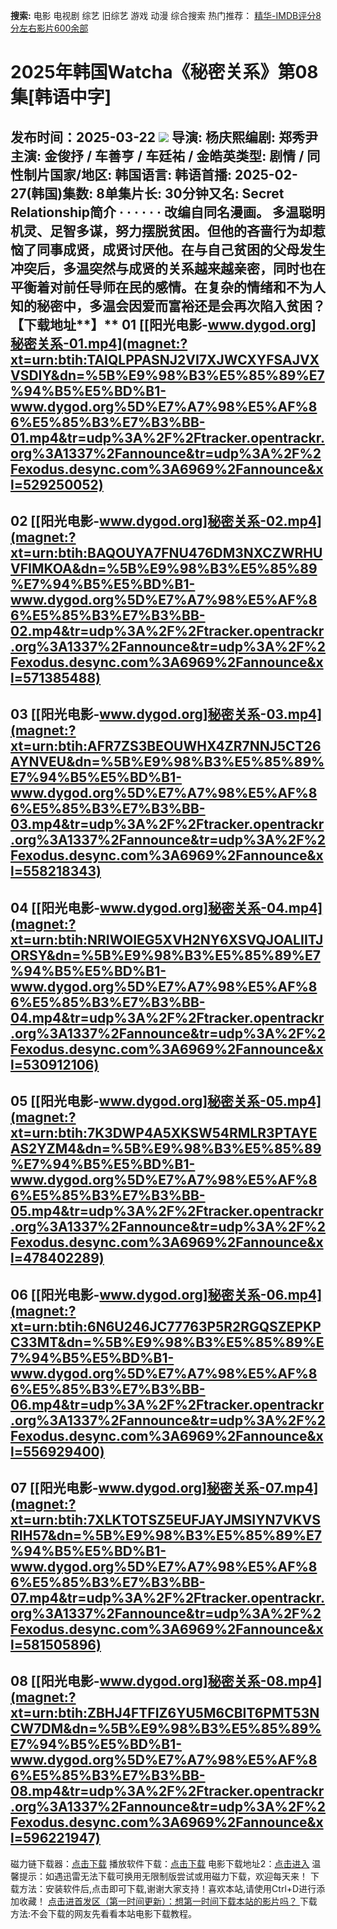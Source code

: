 **搜索:** 电影 电视剧 综艺 旧综艺 游戏 动漫 综合搜索 热门推荐： [精华-IMDB评分8分左右影片600余部](https://www.dytt8.com/html/gndy/jddy/20160320/50510.html)
# 2025年韩国Watcha《秘密关系》第08集[韩语中字]
发布时间：2025-03-22 
![](https://wx4.sinaimg.cn/large/008zEaMngy1hz0f75x6i5j30u0190123.jpg)
导演: 杨庆熙编剧: 郑秀尹主演: 金俊抒 / 车善亨 / 车廷祐 / 金皓英类型: 剧情 / 同性制片国家/地区: 韩国语言: 韩语首播: 2025-02-27(韩国)集数: 8单集片长: 30分钟又名: Secret Relationship简介 · · · · · ·
改编自同名漫画。 多温聪明机灵、足智多谋，努力摆脱贫困。但他的吝啬行为却惹恼了同事成贤，成贤讨厌他。在与自己贫困的父母发生冲突后，多温突然与成贤的关系越来越亲密，同时也在平衡着对前任导师在民的感情。在复杂的情绪和不为人知的秘密中，多温会因爱而富裕还是会再次陷入贫困？
**【下载地址****】**
01 
[[阳光电影-www.dygod.org]秘密关系-01.mp4](magnet:?xt=urn:btih:TAIQLPPASNJ2VI7XJWCXYFSAJVXVSDIY&dn=%5B%E9%98%B3%E5%85%89%E7%94%B5%E5%BD%B1-www.dygod.org%5D%E7%A7%98%E5%AF%86%E5%85%B3%E7%B3%BB-01.mp4&tr=udp%3A%2F%2Ftracker.opentrackr.org%3A1337%2Fannounce&tr=udp%3A%2F%2Fexodus.desync.com%3A6969%2Fannounce&xl=529250052)  
---  
02  [[阳光电影-www.dygod.org]秘密关系-02.mp4](magnet:?xt=urn:btih:BAQOUYA7FNU476DM3NXCZWRHUVFIMKOA&dn=%5B%E9%98%B3%E5%85%89%E7%94%B5%E5%BD%B1-www.dygod.org%5D%E7%A7%98%E5%AF%86%E5%85%B3%E7%B3%BB-02.mp4&tr=udp%3A%2F%2Ftracker.opentrackr.org%3A1337%2Fannounce&tr=udp%3A%2F%2Fexodus.desync.com%3A6969%2Fannounce&xl=571385488)  
---  
03  [[阳光电影-www.dygod.org]秘密关系-03.mp4](magnet:?xt=urn:btih:AFR7ZS3BEOUWHX4ZR7NNJ5CT26AYNVEU&dn=%5B%E9%98%B3%E5%85%89%E7%94%B5%E5%BD%B1-www.dygod.org%5D%E7%A7%98%E5%AF%86%E5%85%B3%E7%B3%BB-03.mp4&tr=udp%3A%2F%2Ftracker.opentrackr.org%3A1337%2Fannounce&tr=udp%3A%2F%2Fexodus.desync.com%3A6969%2Fannounce&xl=558218343)  
---  
04  [[阳光电影-www.dygod.org]秘密关系-04.mp4](magnet:?xt=urn:btih:NRIWOIEG5XVH2NY6XSVQJOALIITJORSY&dn=%5B%E9%98%B3%E5%85%89%E7%94%B5%E5%BD%B1-www.dygod.org%5D%E7%A7%98%E5%AF%86%E5%85%B3%E7%B3%BB-04.mp4&tr=udp%3A%2F%2Ftracker.opentrackr.org%3A1337%2Fannounce&tr=udp%3A%2F%2Fexodus.desync.com%3A6969%2Fannounce&xl=530912106)  
---  
05  [[阳光电影-www.dygod.org]秘密关系-05.mp4](magnet:?xt=urn:btih:7K3DWP4A5XKSW54RMLR3PTAYEAS2YZM4&dn=%5B%E9%98%B3%E5%85%89%E7%94%B5%E5%BD%B1-www.dygod.org%5D%E7%A7%98%E5%AF%86%E5%85%B3%E7%B3%BB-05.mp4&tr=udp%3A%2F%2Ftracker.opentrackr.org%3A1337%2Fannounce&tr=udp%3A%2F%2Fexodus.desync.com%3A6969%2Fannounce&xl=478402289)  
---  
06  [[阳光电影-www.dygod.org]秘密关系-06.mp4](magnet:?xt=urn:btih:6N6U246JC77763P5R2RGQSZEPKPC33MT&dn=%5B%E9%98%B3%E5%85%89%E7%94%B5%E5%BD%B1-www.dygod.org%5D%E7%A7%98%E5%AF%86%E5%85%B3%E7%B3%BB-06.mp4&tr=udp%3A%2F%2Ftracker.opentrackr.org%3A1337%2Fannounce&tr=udp%3A%2F%2Fexodus.desync.com%3A6969%2Fannounce&xl=556929400)  
---  
07  [[阳光电影-www.dygod.org]秘密关系-07.mp4](magnet:?xt=urn:btih:7XLKTOTSZ5EUFJAYJMSIYN7VKVSRIH57&dn=%5B%E9%98%B3%E5%85%89%E7%94%B5%E5%BD%B1-www.dygod.org%5D%E7%A7%98%E5%AF%86%E5%85%B3%E7%B3%BB-07.mp4&tr=udp%3A%2F%2Ftracker.opentrackr.org%3A1337%2Fannounce&tr=udp%3A%2F%2Fexodus.desync.com%3A6969%2Fannounce&xl=581505896)  
---  
08  [[阳光电影-www.dygod.org]秘密关系-08.mp4](magnet:?xt=urn:btih:ZBHJ4FTFIZ6YU5M6CBIT6PMT53NCW7DM&dn=%5B%E9%98%B3%E5%85%89%E7%94%B5%E5%BD%B1-www.dygod.org%5D%E7%A7%98%E5%AF%86%E5%85%B3%E7%B3%BB-08.mp4&tr=udp%3A%2F%2Ftracker.opentrackr.org%3A1337%2Fannounce&tr=udp%3A%2F%2Fexodus.desync.com%3A6969%2Fannounce&xl=596221947)  
---  
磁力链下载器：[点击下载](https://dygod.org/js/bt.htm "qBittorrent") 播放软件下载：[点击下载](https://dygod.org/js/player.htm "PotPlayer") 电影下载地址2：[点击进入](https://dygod.org/ "阳光电影") 温馨提示：如遇迅雷无法下载可换用无限制版尝试或用磁力下载，欢迎每天来！  下载方法：安装软件后,点击即可下载,谢谢大家支持！喜欢本站,请使用Ctrl+D进行添加收藏！ [点击进首发区（第一时间更新）：想第一时间下载本站的影片吗？ ](https://www.ygdy8.net/)下载方法:不会下载的网友先看看本站电影下载教程。